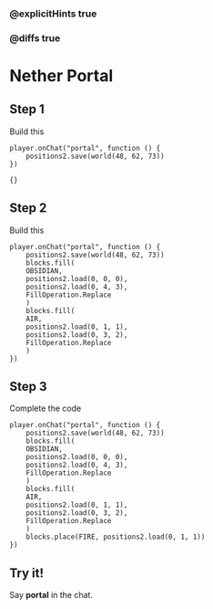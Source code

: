 ### @explicitHints true
### @diffs true

# Nether Portal

## Step 1

Build this

```blocks
player.onChat("portal", function () {
    positions2.save(world(48, 62, 73))
})
```

```template
{}
```

## Step 2

Build this

```blocks
player.onChat("portal", function () {
    positions2.save(world(48, 62, 73))
    blocks.fill(
    OBSIDIAN,
    positions2.load(0, 0, 0),
    positions2.load(0, 4, 3),
    FillOperation.Replace
    )
    blocks.fill(
    AIR,
    positions2.load(0, 1, 1),
    positions2.load(0, 3, 2),
    FillOperation.Replace
    )
})
```

## Step 3

Complete the code

```blocks
player.onChat("portal", function () {
    positions2.save(world(48, 62, 73))
    blocks.fill(
    OBSIDIAN,
    positions2.load(0, 0, 0),
    positions2.load(0, 4, 3),
    FillOperation.Replace
    )
    blocks.fill(
    AIR,
    positions2.load(0, 1, 1),
    positions2.load(0, 3, 2),
    FillOperation.Replace
    )
    blocks.place(FIRE, positions2.load(0, 1, 1))
})
```

## Try it!

Say **portal** in the chat.
